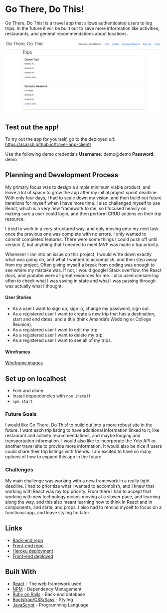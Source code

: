 # Go There, Do This!

Go There, Do This! is a travel app that allows authenticated users to log trips.  In the future it will be built out to save more information like activities, restaurants, and general recommendations about locations.

![GoThereDoThis](./public/screenshot.png)

## Test out the app!

To try out the app for yourself, go to the deployed
url: https://acalish.github.io/travel-app-client/

Use the following demo credentials
**Username:** demo@demo
**Password:** demo

## Planning and Development Process

My primary focus was to design a simple minimum viable product, and leave a lot of space to grow the app after my initial project sprint deadline.  With only four days, I had to scale down my vision, and then build out future iterations for myself when I have more time.  I also challenged myself to use React, which is a very new framework to me, so I focused heavily on making sure a user could login, and then perform CRUD actions on their trip resource.

I tried to work in a very structured way, and only moving onto my next task once the previous one was complete with no errors.  I only wanted to commit completed features.  There were some things I could push off until version 2, but anything that I needed to meet MVP was made a top priority.

Whenever I ran into an issue on this project, I would write down exactly what was going on, and what I wanted to accomplish, and then step away from my project.  Often giving myself a break from coding was enough to see where my mistake was.  If not, I would google!  Stack overflow, the React docs, and youtube were all great resources for me.  I also used console.log often to check what I was saving in state and what I was passing through was actually what I thought.


#### User Stories
- As a user I want to sign up, sign in, change my password, sign out.
- As a registered user I want to create a new trip that has a destination, start and end dates, and a title (think Amanda’s Wedding or College Reunion).
- As a registered user I want to edit my trip.
- As a registered user I want to delete my trip.
- As a registered user I want to see all of my trips.


#### Wireframes
[Wireframe images](https://imgur.com/a/m7byaV0)

## Set up on localhost
- Fork and clone
- Install dependencies with `npm install`
- `npm start`



### Future Goals
I would like Go There, Do This! to build out into a more robust site in the future.  I want each trip listing to have additional information linked to it, like restaurant and activity recommendations, and maybe lodging and transportation information.  I would also like to incorporate the Yelp API or another travel site to provide more information.  It would also be nice if users could share their trip listings with friends.  I am excited to have so many options of how to expand this app in the future.

### Challenges
My main challenge was working with a new framework in a really tight deadline.  I had to prioritize what I wanted to accomplish, and I knew that working with React was my top priority.  From there I had to accept that working with new technology means moving at a slower pace, and learning along the way, and this also meant learning how to think in React and in components, and state, and props.  I also had to remind myself to focus on a functional app, and leave styling for later.


## Links

* [Back-end repo](https://github.com/acalish/travel-app-api)
* [Front-end repo](https://github.com/acalish/travel-app-client)
* [Heroku deployment](https://floating-chamber-13025.herokuapp.com/)
* [Front-end deployed](https://acalish.github.io/travel-app-client/)

## Built With

* [React](https://reactjs.org/) - The web framework used
* [NPM](https://www.npmjs.com/) - Dependency Management
* [Ruby on Rails](https://rubyonrails.org/) - Back-end database
* [Bootstrap/CSS/Sass](getbootstrap.com/) - Styling
* [JavaScript](https://www.javascript.com/) - Programming Language
